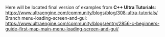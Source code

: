 Here will be located final version of examples from **C++ Ultra Tutorials**: https://www.ultraengine.com/community/blogs/blog/308-ultra-tutorials/
Branch menu-loading-screen-and-gui: https://www.ultraengine.com/community/blogs/entry/2856-c-beginners-guide-first-map-main-menu-loading-screen-and-gui/ 
